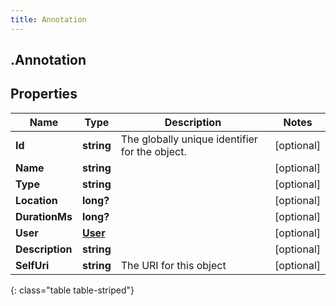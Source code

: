 ```yaml
---
title: Annotation
---
```

## .Annotation

## Properties

|Name | Type | Description | Notes|
|------------ | ------------- | ------------- | -------------|
| **Id** | **string** | The globally unique identifier for the object. | [optional] |
| **Name** | **string** |  | [optional] |
| **Type** | **string** |  | [optional] |
| **Location** | **long?** |  | [optional] |
| **DurationMs** | **long?** |  | [optional] |
| **User** | [**User**](User.html) |  | [optional] |
| **Description** | **string** |  | [optional] |
| **SelfUri** | **string** | The URI for this object | [optional] |
{: class="table table-striped"}


